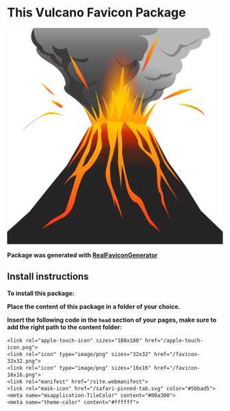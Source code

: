 # This Vulcano Favicon Package

![vulcano](../vulcano.png)

**Package was generated with [RealFaviconGenerator](https://realfavicongenerator.net/)**

## Install instructions

**To install this package:**

**Place the content of this package in a folder of your choice.**

**Insert the following code in the `head` section of your pages, make sure to add the right path to the content folder:**

    <link rel="apple-touch-icon" sizes="180x180" href="/apple-touch-icon.png">
    <link rel="icon" type="image/png" sizes="32x32" href="/favicon-32x32.png">
    <link rel="icon" type="image/png" sizes="16x16" href="/favicon-16x16.png">
    <link rel="manifest" href="/site.webmanifest">
    <link rel="mask-icon" href="/safari-pinned-tab.svg" color="#5bbad5">
    <meta name="msapplication-TileColor" content="#00a300">
    <meta name="theme-color" content="#ffffff">
